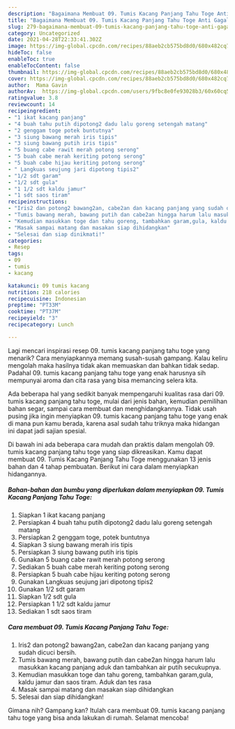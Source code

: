 ```yaml
---
description: "Bagaimana Membuat 09. Tumis Kacang Panjang Tahu Toge Anti Gagal"
title: "Bagaimana Membuat 09. Tumis Kacang Panjang Tahu Toge Anti Gagal"
slug: 279-bagaimana-membuat-09-tumis-kacang-panjang-tahu-toge-anti-gagal
category: Uncategorized
date: 2021-04-28T22:33:41.302Z
image: https://img-global.cpcdn.com/recipes/88aeb2cb575bd8d0/680x482cq70/09-tumis-kacang-panjang-tahu-toge-foto-resep-utama.jpg
hideToc: false
enableToc: true
enableTocContent: false
thumbnail: https://img-global.cpcdn.com/recipes/88aeb2cb575bd8d0/680x482cq70/09-tumis-kacang-panjang-tahu-toge-foto-resep-utama.jpg
cover: https://img-global.cpcdn.com/recipes/88aeb2cb575bd8d0/680x482cq70/09-tumis-kacang-panjang-tahu-toge-foto-resep-utama.jpg
author:  Mama Gavin
authorAv:  https://img-global.cpcdn.com/users/9fbc8e0fe93028b3/60x60cq50/avatar.jpg
ratingvalue: 3.8
reviewcount: 14
recipeingredient:
- "1 ikat kacang panjang"
- "4 buah tahu putih dipotong2 dadu lalu goreng setengah matang"
- "2 genggam toge potek buntutnya"
- "3 siung bawang merah iris tipis"
- "3 siung bawang putih iris tipis"
- "5 buang cabe rawit merah potong serong"
- "5 buah cabe merah keriting potong serong"
- "5 buah cabe hijau keriting potong serong"
- " Langkuas seujung jari dipotong tipis2"
- "1/2 sdt garam"
- "1/2 sdt gula"
- "1 1/2 sdt kaldu jamur"
- "1 sdt saos tiram"
recipeinstructions:
- "Iris2 dan potong2 bawang2an, cabe2an dan kacang panjang yang sudah dicuci bersih."
- "Tumis bawang merah, bawang putih dan cabe2an hingga harum lalu masukkan kacang panjang aduk dan tambahkan air putih secukupnya."
- "Kemudian masukkan toge dan tahu goreng, tambahkan garam,gula, kaldu jamur dan saos tiram. Aduk dan tes rasa"
- "Masak sampai matang dan masakan siap dihidangkan"
- "Selesai dan siap dinikmati!"
categories:
- Resep
tags:
- 09
- tumis
- kacang

katakunci: 09 tumis kacang 
nutrition: 218 calories
recipecuisine: Indonesian
preptime: "PT33M"
cooktime: "PT37M"
recipeyield: "3"
recipecategory: Lunch

---
```



Lagi mencari inspirasi resep 09. tumis kacang panjang tahu toge yang menarik? Cara menyiapkannya memang susah-susah gampang. Kalau keliru mengolah maka hasilnya tidak akan memuaskan dan bahkan tidak sedap. Padahal 09. tumis kacang panjang tahu toge yang enak harusnya sih mempunyai aroma dan cita rasa yang bisa memancing selera kita.


Ada beberapa hal yang sedikit banyak mempengaruhi kualitas rasa dari 09. tumis kacang panjang tahu toge, mulai dari jenis bahan, kemudian pemilihan bahan segar, sampai cara membuat dan menghidangkannya. Tidak usah pusing jika ingin menyiapkan 09. tumis kacang panjang tahu toge yang enak di mana pun kamu berada, karena asal sudah tahu triknya maka hidangan ini dapat jadi sajian spesial.




Di bawah ini ada beberapa cara mudah dan praktis dalam mengolah 09. tumis kacang panjang tahu toge yang siap dikreasikan. Kamu dapat membuat 09. Tumis Kacang Panjang Tahu Toge menggunakan 13 jenis bahan dan 4 tahap pembuatan. Berikut ini cara dalam menyiapkan hidangannya.

<!--inarticleads1-->

##### Bahan-bahan dan bumbu yang diperlukan dalam menyiapkan 09. Tumis Kacang Panjang Tahu Toge:

1. Siapkan 1 ikat kacang panjang
1. Persiapkan 4 buah tahu putih dipotong2 dadu lalu goreng setengah matang
1. Persiapkan 2 genggam toge, potek buntutnya
1. Siapkan 3 siung bawang merah iris tipis
1. Persiapkan 3 siung bawang putih iris tipis
1. Gunakan 5 buang cabe rawit merah potong serong
1. Sediakan 5 buah cabe merah keriting potong serong
1. Persiapkan 5 buah cabe hijau keriting potong serong
1. Gunakan  Langkuas seujung jari dipotong tipis2
1. Gunakan 1/2 sdt garam
1. Siapkan 1/2 sdt gula
1. Persiapkan 1 1/2 sdt kaldu jamur
1. Sediakan 1 sdt saos tiram




<!--inarticleads2-->

##### Cara membuat 09. Tumis Kacang Panjang Tahu Toge:

1. Iris2 dan potong2 bawang2an, cabe2an dan kacang panjang yang sudah dicuci bersih.
1. Tumis bawang merah, bawang putih dan cabe2an hingga harum lalu masukkan kacang panjang aduk dan tambahkan air putih secukupnya.
1. Kemudian masukkan toge dan tahu goreng, tambahkan garam,gula, kaldu jamur dan saos tiram. Aduk dan tes rasa
1. Masak sampai matang dan masakan siap dihidangkan
1. Selesai dan siap dihidangkan!



Gimana nih? Gampang kan? Itulah cara membuat 09. tumis kacang panjang tahu toge yang bisa anda lakukan di rumah. Selamat mencoba!
